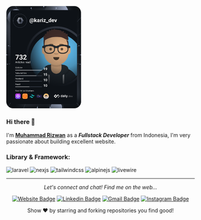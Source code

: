 <a href="https://muhammadrizwan.my.id/"><img src="https://github.com/kariz-dev/kariz-dev/blob/main/devcard.svg" width="200" alt="Muhammad Rizwan"/></a>
### Hi there 👋


I'm **[Muhammad Rizwan](https://muhammadrizwan.my.id/)** as a **_Fullstack_ _Developer_** from Indonesia, I'm very passionate about building excellent website.


<h3 align="left">Library & Framework:</h3>
<p align="left">
  <img src="https://cdn.jsdelivr.net/gh/devicons/devicon@latest/icons/laravel/laravel-original.svg" alt="laravel" width="40" height="40" />   
  <img src="https://cdn.jsdelivr.net/gh/devicons/devicon@latest/icons/nextjs/nextjs-original.svg" alt="nexjs" width="40" height="40" />
  <img src="https://cdn.jsdelivr.net/gh/devicons/devicon@latest/icons/tailwindcss/tailwindcss-original.svg" alt="tailwindcss" width="40" height="40" />
  <img src="https://cdn.jsdelivr.net/gh/devicons/devicon@latest/icons/alpinejs/alpinejs-original.svg" alt="alpinejs" width="40" height="40" />
  <img src="https://cdn.jsdelivr.net/gh/devicons/devicon@latest/icons/livewire/livewire-original.svg" alt="livewire" width="40" height="40" />
</p>



---

<p align="center">
  <i>Let's connect and chat! Find me on the web...</i>
  <div align="center">
    
   [![Website Badge](https://img.shields.io/badge/-Website-47CCCC?style=flat&logo=Google-Chrome&logoColor=white)](https://muhammadrizwan.my.id/) 
   [![Linkedin Badge](https://img.shields.io/badge/-Linkedin-blue?style=flat-square&logo=Linkedin&logoColor=white)](https://www.linkedin.com/in/muhammadrizwan-my-id/) 
   [![Gmail Badge](https://img.shields.io/badge/-Email-c14438?style=flat-square&logo=Gmail&logoColor=white)](mailto:muhammad.rizwan76146@gmail.com)
   [![Instagram Badge](https://img.shields.io/badge/-Instagram-purple?style=flat&logo=instagram&logoColor=white)](https://www.instagram.com/kariz_dev/) 
  
  </div>
  
 
  
  <p align="center">
    Show ❤️ by starring and forking repositories you find good!
  </p>
</p>
